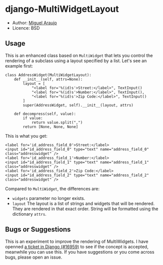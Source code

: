 # django-MultiWidgetLayout

* Author: <a href="http://www.github.com/maraujop/">Miguel Araujo</a>
* Licence: BSD

## Usage

This is an enhanced class based on `MultiWidget` that lets you control the rendering of a subclass using a layout specified by a list. Let's see an example first:

    class AddressWidget(MultiWidgetLayout):
        def __init__(self, attrs=None):
            layout = [ 
                "<label for='%(id)s'>Street:</label>", TextInput()
                "<label for='%(id)s'>Number:</label>", TextInput(),
                "<label for='%(id)s'>Zip Code:</label>", TextInput()
            ]
            super(AddressWidget, self).__init__(layout, attrs)

        def decompress(self, value):
            if value:
                return value.split(",")
            return [None, None, None]

This is what you get:

    <label for='id_address_field_0'>Street:</label>
    <input id="id_address_field_0" type="text" name="address_field_0" class="addresswidget" />
    <label for='id_address_field_1'>Number:</label>
    <input id="id_address_field_1" type="text" name="address_field_1" class="addresswidget" />
    <label for='id_address_field_2'>Zip Code:</label>
    <input id="id_address_field_2" type="text" name="address_field_2" class="addresswidget" />

Compared to `MultiWidget`, the differences are:

* `widgets` parameter no longer exists.
* `layout` The layout is a list of strings and widgets that will be rendered. They are rendered in that exact order. String will be formatted using the dictionary `attrs`.

## Bugs or Suggestions

This is an experiment to improve the rendering of MultiWidgets. I have openned <a href="https://code.djangoproject.com/ticket/16959">a ticket in Django (#16959)</a> to see if the concept is accepted, meanwhile you can use this. If you have suggestions or you come across bugs, please open an issue.
